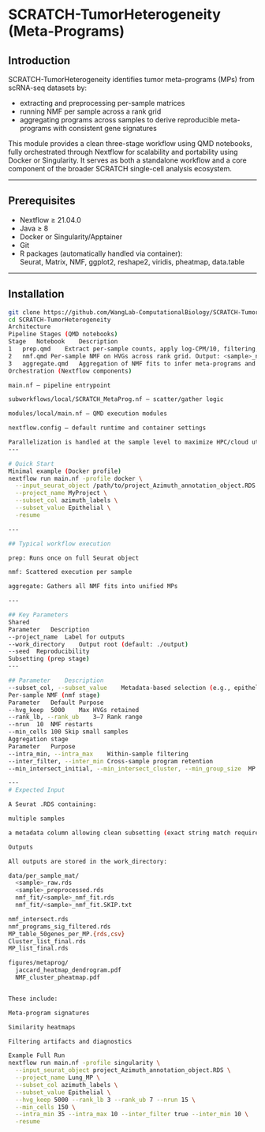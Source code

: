 # SCRATCH-TumorHeterogeneity (Meta-Programs)

## Introduction
SCRATCH-TumorHeterogeneity identifies tumor meta-programs (MPs) from scRNA-seq datasets by:

* extracting and preprocessing per-sample matrices
* running NMF per sample across a rank grid
* aggregating programs across samples to derive reproducible meta-programs with consistent gene signatures

This module provides a clean three-stage workflow using QMD notebooks, fully orchestrated through Nextflow for scalability and portability using Docker or Singularity. It serves as both a standalone workflow and a core component of the broader SCRATCH single-cell analysis ecosystem.

---

## Prerequisites

* Nextflow ≥ 21.04.0  
* Java ≥ 8  
* Docker or Singularity/Apptainer  
* Git  
* R packages (automatically handled via container):  
  Seurat, Matrix, NMF, ggplot2, reshape2, viridis, pheatmap, data.table  

---

## Installation

```bash
git clone https://github.com/WangLab-ComputationalBiology/SCRATCH-TumorHeterogeneity.git
cd SCRATCH-TumorHeterogeneity
Architecture
Pipeline Stages (QMD notebooks)
Stage	Notebook	Description
1	prep.qmd	Extract per-sample counts, apply log-CPM/10, filtering, centering, clipping. Output: <sample>_preprocessed.rds
2	nmf.qmd	Per-sample NMF on HVGs across rank grid. Output: <sample>_nmf_fit.rds or .SKIP.txt
3	aggregate.qmd	Aggregation of NMF fits to infer meta-programs and generate figures/tables
Orchestration (Nextflow components)

main.nf — pipeline entrypoint

subworkflows/local/SCRATCH_MetaProg.nf — scatter/gather logic

modules/local/main.nf — QMD execution modules

nextflow.config — default runtime and container settings

Parallelization is handled at the sample level to maximize HPC/cloud utilization while ensuring reproducibility.
---

# Quick Start
Minimal example (Docker profile)
nextflow run main.nf -profile docker \
  --input_seurat_object /path/to/project_Azimuth_annotation_object.RDS \
  --project_name MyProject \
  --subset_col azimuth_labels \
  --subset_value Epithelial \
  -resume

---

## Typical workflow execution

prep: Runs once on full Seurat object

nmf: Scattered execution per sample

aggregate: Gathers all NMF fits into unified MPs

---

## Key Parameters
Shared
Parameter	Description
--project_name	Label for outputs
--work_directory	Output root (default: ./output)
--seed	Reproducibility
Subsetting (prep stage)
---

## Parameter	Description
--subset_col, --subset_value	Metadata-based selection (e.g., epithelial cells only)
Per-sample NMF (nmf stage)
Parameter	Default	Purpose
--hvg_keep	5000	Max HVGs retained
--rank_lb, --rank_ub	3–7	Rank range
--nrun	10	NMF restarts
--min_cells	100	Skip small samples
Aggregation stage
Parameter	Purpose
--intra_min, --intra_max	Within-sample filtering
--inter_filter, --inter_min	Cross-sample program retention
--min_intersect_initial, --min_intersect_cluster, --min_group_size	MP clustering behavior

---
# Expected Input

A Seurat .RDS containing:

multiple samples

a metadata column allowing clean subsetting (exact string match required)

Outputs

All outputs are stored in the work_directory:

data/per_sample_mat/
  <sample>_raw.rds
  <sample>_preprocessed.rds
  nmf_fit/<sample>_nmf_fit.rds
  nmf_fit/<sample>_nmf_fit.SKIP.txt

nmf_intersect.rds
nmf_programs_sig_filtered.rds
MP_table_50genes_per_MP.{rds,csv}
Cluster_list_final.rds
MP_list_final.rds

figures/metaprog/
  jaccard_heatmap_dendrogram.pdf
  NMF_cluster_pheatmap.pdf


These include:

Meta-program signatures

Similarity heatmaps

Filtering artifacts and diagnostics

Example Full Run
nextflow run main.nf -profile singularity \
  --input_seurat_object project_Azimuth_annotation_object.RDS \
  --project_name Lung_MP \
  --subset_col azimuth_labels \
  --subset_value Epithelial \
  --hvg_keep 5000 --rank_lb 3 --rank_ub 7 --nrun 15 \
  --min_cells 150 \
  --intra_min 35 --intra_max 10 --inter_filter true --inter_min 10 \
  -resume
